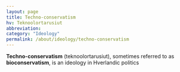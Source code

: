 ```yaml
---
layout: page
title: Techno-conservatism
hv: Teknoolortarusiut
abbreviation: 
category: "Ideology"
permalink: /about/ideology/techno-conservatism
---
```


**Techno-conservatism** (teknoolortarusiut), sometimes referred to as **bioconservatism**, is an ideology in Hverlandic politics 
